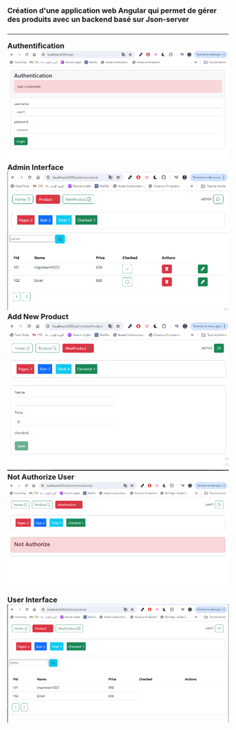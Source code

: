 <h3>Création d'une application web Angular qui permet de gérer des produits avec un backend basé 
sur Json-server<h3>
<hr>
<strong>Authentification</strong>
<img src="captures/login_bad_credential.PNG" alt="login">
<br>
<strong>Admin Interface</strong>
<img src="captures/Admin.PNG" alt="admin">
<br>
<strong>Add New Product</strong>
<img src="captures/NewProduct.PNG" alt="new product">
<br>
<strong>Not Authorize User </strong>
<img src="captures/Not_Authorize_User.PNG" alt="new product">
<br>

<br>
<strong>User Interface </strong>
<img src="captures/User.PNG" alt="new User">
<br>



